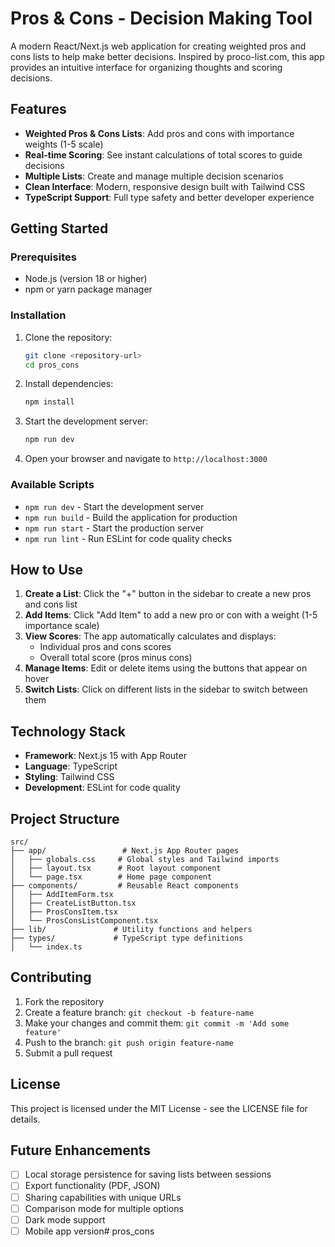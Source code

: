 # Pros & Cons - Decision Making Tool

A modern React/Next.js web application for creating weighted pros and cons lists to help make better decisions. Inspired by proco-list.com, this app provides an intuitive interface for organizing thoughts and scoring decisions.

## Features

- **Weighted Pros & Cons Lists**: Add pros and cons with importance weights (1-5 scale)
- **Real-time Scoring**: See instant calculations of total scores to guide decisions
- **Multiple Lists**: Create and manage multiple decision scenarios
- **Clean Interface**: Modern, responsive design built with Tailwind CSS
- **TypeScript Support**: Full type safety and better developer experience

## Getting Started

### Prerequisites

- Node.js (version 18 or higher)
- npm or yarn package manager

### Installation

1. Clone the repository:
   ```bash
   git clone <repository-url>
   cd pros_cons
   ```

2. Install dependencies:
   ```bash
   npm install
   ```

3. Start the development server:
   ```bash
   npm run dev
   ```

4. Open your browser and navigate to `http://localhost:3000`

### Available Scripts

- `npm run dev` - Start the development server
- `npm run build` - Build the application for production
- `npm run start` - Start the production server
- `npm run lint` - Run ESLint for code quality checks

## How to Use

1. **Create a List**: Click the "+" button in the sidebar to create a new pros and cons list
2. **Add Items**: Click "Add Item" to add a new pro or con with a weight (1-5 importance scale)
3. **View Scores**: The app automatically calculates and displays:
   - Individual pros and cons scores
   - Overall total score (pros minus cons)
4. **Manage Items**: Edit or delete items using the buttons that appear on hover
5. **Switch Lists**: Click on different lists in the sidebar to switch between them

## Technology Stack

- **Framework**: Next.js 15 with App Router
- **Language**: TypeScript
- **Styling**: Tailwind CSS
- **Development**: ESLint for code quality

## Project Structure

```
src/
├── app/                 # Next.js App Router pages
│   ├── globals.css     # Global styles and Tailwind imports
│   ├── layout.tsx      # Root layout component
│   └── page.tsx        # Home page component
├── components/         # Reusable React components
│   ├── AddItemForm.tsx
│   ├── CreateListButton.tsx
│   ├── ProsConsItem.tsx
│   └── ProsConsListComponent.tsx
├── lib/               # Utility functions and helpers
├── types/             # TypeScript type definitions
│   └── index.ts
```

## Contributing

1. Fork the repository
2. Create a feature branch: `git checkout -b feature-name`
3. Make your changes and commit them: `git commit -m 'Add some feature'`
4. Push to the branch: `git push origin feature-name`
5. Submit a pull request

## License

This project is licensed under the MIT License - see the LICENSE file for details.

## Future Enhancements

- [ ] Local storage persistence for saving lists between sessions
- [ ] Export functionality (PDF, JSON)
- [ ] Sharing capabilities with unique URLs
- [ ] Comparison mode for multiple options
- [ ] Dark mode support
- [ ] Mobile app version# pros_cons
